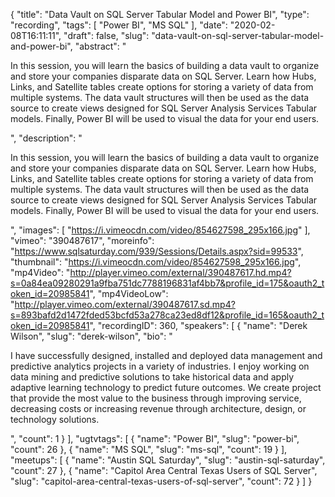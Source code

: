 {
  "title": "Data Vault on SQL Server Tabular Model and Power BI",
  "type": "recording",
  "tags": [
    "Power BI",
    "MS SQL"
  ],
  "date": "2020-02-08T16:11:11",
  "draft": false,
  "slug": "data-vault-on-sql-server-tabular-model-and-power-bi",
  "abstract": "<p>In this session, you will learn the basics of building a data vault to organize and store your companies disparate data on SQL Server.  Learn how Hubs, Links, and Satellite tables create options for storing a variety of data from multiple systems.  The data vault structures will then be used as the data source to create views designed for SQL Server Analysis Services Tabular models.  Finally, Power BI will be used to visual the data for your end users.</p>",
  "description": "<p>In this session, you will learn the basics of building a data vault to organize and store your companies disparate data on SQL Server.  Learn how Hubs, Links, and Satellite tables create options for storing a variety of data from multiple systems.  The data vault structures will then be used as the data source to create views designed for SQL Server Analysis Services Tabular models.  Finally, Power BI will be used to visual the data for your end users.</p>",
  "images": [
    "https://i.vimeocdn.com/video/854627598_295x166.jpg"
  ],
  "vimeo": "390487617",
  "moreinfo": "https://www.sqlsaturday.com/939/Sessions/Details.aspx?sid=99533",
  "thumbnail": "https://i.vimeocdn.com/video/854627598_295x166.jpg",
  "mp4Video": "http://player.vimeo.com/external/390487617.hd.mp4?s=0a84ea09280291a9fba751dc7788196831af4bb7&profile_id=175&oauth2_token_id=20985841",
  "mp4VideoLow": "http://player.vimeo.com/external/390487617.sd.mp4?s=893bafd2d1472fded53bcfd53a278ca23ed8df12&profile_id=165&oauth2_token_id=20985841",
  "recordingID": 360,
  "speakers": [
    {
      "name": "Derek Wilson",
      "slug": "derek-wilson",
      "bio": "<p>I have successfully designed, installed and deployed data management and predictive analytics projects in a variety of industries. I enjoy working on data mining and predictive solutions to take historical data and apply adaptive learning technology to predict future outcomes. We create project that provide the most value to the business through improving service, decreasing costs or increasing revenue through architecture, design, or technology solutions.</p>",
      "count": 1
    }
  ],
  "ugtvtags": [
    {
      "name": "Power BI",
      "slug": "power-bi",
      "count": 26
    },
    {
      "name": "MS SQL",
      "slug": "ms-sql",
      "count": 19
    }
  ],
  "meetups": [
    {
      "name": "Austin SQL Saturday",
      "slug": "austin-sql-saturday",
      "count": 27
    },
    {
      "name": "Capitol Area Central Texas Users of SQL Server",
      "slug": "capitol-area-central-texas-users-of-sql-server",
      "count": 72
    }
  ]
}